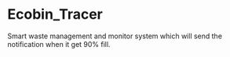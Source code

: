 # Ecobin_Tracer
Smart waste management and monitor system which will send the notification when it get 90% fill.
